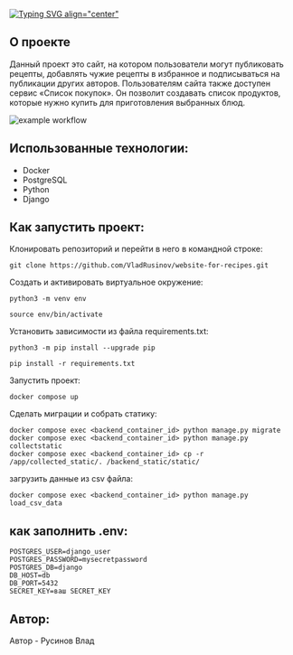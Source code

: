 [![Typing SVG align="center"](https://readme-typing-svg.herokuapp.com?color=%2336BCF7&lines=WEBSITE-FOR-RECIPES)](https://git.io/typing-svg)
## О проекте
Данный проект это сайт, на котором пользователи могут публиковать рецепты, добавлять чужие рецепты в избранное и подписываться на публикации других авторов. Пользователям сайта также доступен сервис «Список покупок». Он позволит создавать список продуктов, которые нужно купить для приготовления выбранных блюд.

![example workflow](https://github.com/VladRusinov/website-for-recipes/actions/workflows/main.yml/badge.svg)

## Использованные технологии:
- Docker
- PostgreSQL
- Python
- Django


## Как запустить проект:

Клонировать репозиторий и перейти в него в командной строке:

```
git clone https://github.com/VladRusinov/website-for-recipes.git
```
Cоздать и активировать виртуальное окружение:

```
python3 -m venv env
```

```
source env/bin/activate
```

Установить зависимости из файла requirements.txt:

```
python3 -m pip install --upgrade pip
```

```
pip install -r requirements.txt
```
Запустить проект:

```
docker compose up
```

Сделать миграции и собрать статику:

```
docker compose exec <backend_container_id> python manage.py migrate
docker compose exec <backend_container_id> python manage.py collectstatic
docker compose exec <backend_container_id> cp -r /app/collected_static/. /backend_static/static/ 
```

загрузить данные из csv файла:

```
docker compose exec <backend_container_id> python manage.py load_csv_data
```

## как заполнить .env:
```
POSTGRES_USER=django_user
POSTGRES_PASSWORD=mysecretpassword
POSTGRES_DB=django
DB_HOST=db
DB_PORT=5432
SECRET_KEY=ваш SECRET_KEY
```

## Автор:

Автор - Русинов Влад
